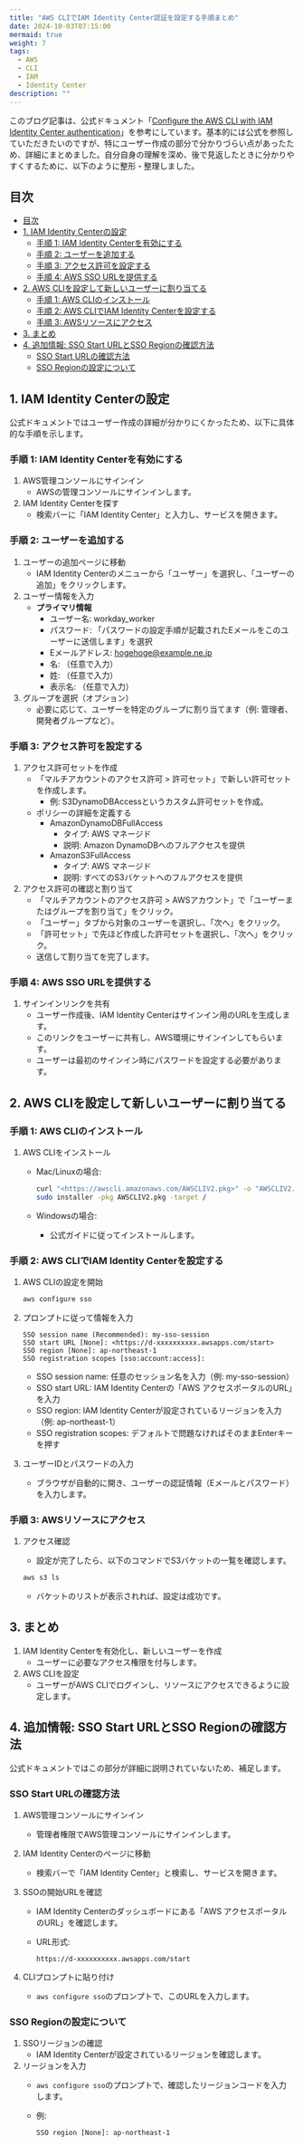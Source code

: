 ```yaml
---
title: "AWS CLIでIAM Identity Center認証を設定する手順まとめ"
date: 2024-10-03T07:15:00
mermaid: true
weight: 7
tags:
  - AWS
  - CLI
  - IAM
  - Identity Center
description: ""
---
```


このブログ記事は、公式ドキュメント「[Configure the AWS CLI with IAM Identity Center authentication](https://docs.aws.amazon.com/cli/latest/userguide/cli-configure-sso.html)」を参考にしています。基本的には公式を参照していただきたいのですが、特にユーザー作成の部分で分かりづらい点があったため、詳細にまとめました。自分自身の理解を深め、後で見返したときに分かりやすくするために、以下のように整形・整理しました。

## 目次

- [目次](#目次)
- [1. IAM Identity Centerの設定](#1-iam-identity-centerの設定)
  - [手順 1: IAM Identity Centerを有効にする](#手順-1-iam-identity-centerを有効にする)
  - [手順 2: ユーザーを追加する](#手順-2-ユーザーを追加する)
  - [手順 3: アクセス許可を設定する](#手順-3-アクセス許可を設定する)
  - [手順 4: AWS SSO URLを提供する](#手順-4-aws-sso-urlを提供する)
- [2. AWS CLIを設定して新しいユーザーに割り当てる](#2-aws-cliを設定して新しいユーザーに割り当てる)
  - [手順 1: AWS CLIのインストール](#手順-1-aws-cliのインストール)
  - [手順 2: AWS CLIでIAM Identity Centerを設定する](#手順-2-aws-cliでiam-identity-centerを設定する)
  - [手順 3: AWSリソースにアクセス](#手順-3-awsリソースにアクセス)
- [3. まとめ](#3-まとめ)
- [4. 追加情報: SSO Start URLとSSO Regionの確認方法](#4-追加情報-sso-start-urlとsso-regionの確認方法)
  - [SSO Start URLの確認方法](#sso-start-urlの確認方法)
  - [SSO Regionの設定について](#sso-regionの設定について)

## 1. IAM Identity Centerの設定

公式ドキュメントではユーザー作成の詳細が分かりにくかったため、以下に具体的な手順を示します。

### 手順 1: IAM Identity Centerを有効にする

1. AWS管理コンソールにサインイン
   - AWSの管理コンソールにサインインします。
2. IAM Identity Centerを探す
   - 検索バーに「IAM Identity Center」と入力し、サービスを開きます。

### 手順 2: ユーザーを追加する

1. ユーザーの追加ページに移動
   - IAM Identity Centerのメニューから「ユーザー」を選択し、「ユーザーの追加」をクリックします。
2. ユーザー情報を入力
   - **プライマリ情報**
     - ユーザー名: workday_worker
     - パスワード: 「パスワードの設定手順が記載されたEメールをこのユーザーに送信します」を選択
     - Eメールアドレス: <hogehoge@example.ne.jp>
     - 名: （任意で入力）
     - 姓: （任意で入力）
     - 表示名: （任意で入力）
3. グループを選択（オプション）
   - 必要に応じて、ユーザーを特定のグループに割り当てます（例: 管理者、開発者グループなど）。

### 手順 3: アクセス許可を設定する

1. アクセス許可セットを作成
   - 「マルチアカウントのアクセス許可 > 許可セット」で新しい許可セットを作成します。
     - 例: S3DynamoDBAccessというカスタム許可セットを作成。
   - ポリシーの詳細を定義する
     - AmazonDynamoDBFullAccess
       - タイプ: AWS マネージド
       - 説明: Amazon DynamoDBへのフルアクセスを提供
     - AmazonS3FullAccess
       - タイプ: AWS マネージド
       - 説明: すべてのS3バケットへのフルアクセスを提供
2. アクセス許可の確認と割り当て
   - 「マルチアカウントのアクセス許可 > AWSアカウント」で「ユーザーまたはグループを割り当て」をクリック。
   - 「ユーザー」タブから対象のユーザーを選択し、「次へ」をクリック。
   - 「許可セット」で先ほど作成した許可セットを選択し、「次へ」をクリック。
   - 送信して割り当てを完了します。

### 手順 4: AWS SSO URLを提供する

1. サインインリンクを共有
   - ユーザー作成後、IAM Identity Centerはサインイン用のURLを生成します。
   - このリンクをユーザーに共有し、AWS環境にサインインしてもらいます。
   - ユーザーは最初のサインイン時にパスワードを設定する必要があります。

## 2. AWS CLIを設定して新しいユーザーに割り当てる

### 手順 1: AWS CLIのインストール

1. AWS CLIをインストール
   - Mac/Linuxの場合:

     ```bash
     curl "<https://awscli.amazonaws.com/AWSCLIV2.pkg>" -o "AWSCLIV2.pkg"
     sudo installer -pkg AWSCLIV2.pkg -target /
     ```

   - Windowsの場合:
     - 公式ガイドに従ってインストールします。

### 手順 2: AWS CLIでIAM Identity Centerを設定する

1. AWS CLIの設定を開始

   ```bash
   aws configure sso
   ```

2. プロンプトに従って情報を入力

   ```plaintext
   SSO session name (Recommended): my-sso-session
   SSO start URL [None]: <https://d-xxxxxxxxxx.awsapps.com/start>
   SSO region [None]: ap-northeast-1
   SSO registration scopes [sso:account:access]:
   ```

   - SSO session name: 任意のセッション名を入力（例: my-sso-session）
   - SSO start URL: IAM Identity Centerの「AWS アクセスポータルのURL」を入力
   - SSO region: IAM Identity Centerが設定されているリージョンを入力（例: ap-northeast-1）
   - SSO registration scopes: デフォルトで問題なければそのままEnterキーを押す

3. ユーザーIDとパスワードの入力
   - ブラウザが自動的に開き、ユーザーの認証情報（Eメールとパスワード）を入力します。

### 手順 3: AWSリソースにアクセス

1. アクセス確認
   - 設定が完了したら、以下のコマンドでS3バケットの一覧を確認します。

   ```bash
   aws s3 ls
   ```

   - バケットのリストが表示されれば、設定は成功です。

## 3. まとめ

1. IAM Identity Centerを有効化し、新しいユーザーを作成
   - ユーザーに必要なアクセス権限を付与します。
2. AWS CLIを設定
   - ユーザーがAWS CLIでログインし、リソースにアクセスできるように設定します。

## 4. 追加情報: SSO Start URLとSSO Regionの確認方法

公式ドキュメントではこの部分が詳細に説明されていないため、補足します。

### SSO Start URLの確認方法

1. AWS管理コンソールにサインイン
   - 管理者権限でAWS管理コンソールにサインインします。
2. IAM Identity Centerのページに移動
   - 検索バーで「IAM Identity Center」と検索し、サービスを開きます。
3. SSOの開始URLを確認
   - IAM Identity Centerのダッシュボードにある「AWS アクセスポータルのURL」を確認します。
   - URL形式:

     ```plaintext
     https://d-xxxxxxxxxx.awsapps.com/start
     ```

4. CLIプロンプトに貼り付け
   - `aws configure sso`のプロンプトで、このURLを入力します。

### SSO Regionの設定について

1. SSOリージョンの確認
   - IAM Identity Centerが設定されているリージョンを確認します。
2. リージョンを入力
   - `aws configure sso`のプロンプトで、確認したリージョンコードを入力します。
   - 例:

     ```plaintext
     SSO region [None]: ap-northeast-1
     ```
